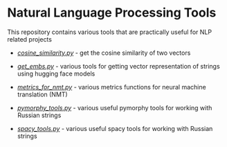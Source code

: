 # Natural Language Processing Tools

This repository contains various tools that are practically useful for NLP related projects

* [*cosine_similarity.py*](https://github.com/eistakovskii/NLP_projects/blob/main/NLP_tools/cosine_similarity.py) - get the cosine similarity of two vectors

* [*get_embs.py*](https://github.com/eistakovskii/NLP_projects/blob/main/NLP_tools/get_embs.py) - various tools for getting vector representation of strings using hugging face models

* [*metrics_for_nmt.py*](https://github.com/eistakovskii/NLP_projects/blob/main/NLP_tools/metrics_for_nmt.py) - various metrics functions for neural machine translation (NMT)

* [*pymorphy_tools.py*](https://github.com/eistakovskii/NLP_projects/blob/main/NLP_tools/pymorphy_tools.py) - various useful pymorphy tools for working with Russian strings

* [*spacy_tools.py*](https://github.com/eistakovskii/NLP_projects/blob/main/NLP_tools/spacy_tools.py) - various useful spacy tools for working with Russian strings
